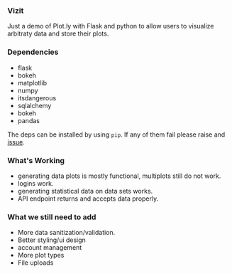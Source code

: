 ### Vizit

Just a demo of Plot.ly with Flask and python to allow users to visualize arbitraty data and store their plots.

### Dependencies

- flask
- bokeh
- matplotlib
- numpy
- itsdangerous
- sqlalchemy
- bokeh
- pandas

The deps can be installed by using `pip`. If any of them fail please raise and [issue](https://github.com/sible777/Vizit/issues).

### What's Working
- generating data plots is mostly functional, multiplots still do not work.
- logins work.
- generating statistical data on data sets works.
- API endpoint returns and accepts data properly.

### What we still need to add
- More data sanitization/validation.
- Better styling/ui design
- account management
- More plot types
- File uploads
 
